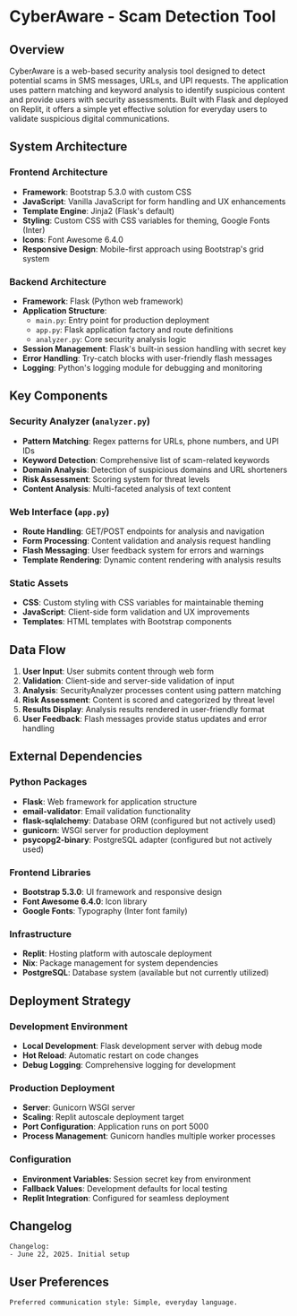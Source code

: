 # CyberAware - Scam Detection Tool

## Overview

CyberAware is a web-based security analysis tool designed to detect potential scams in SMS messages, URLs, and UPI requests. The application uses pattern matching and keyword analysis to identify suspicious content and provide users with security assessments. Built with Flask and deployed on Replit, it offers a simple yet effective solution for everyday users to validate suspicious digital communications.

## System Architecture

### Frontend Architecture
- **Framework**: Bootstrap 5.3.0 with custom CSS
- **JavaScript**: Vanilla JavaScript for form handling and UX enhancements
- **Template Engine**: Jinja2 (Flask's default)
- **Styling**: Custom CSS with CSS variables for theming, Google Fonts (Inter)
- **Icons**: Font Awesome 6.4.0
- **Responsive Design**: Mobile-first approach using Bootstrap's grid system

### Backend Architecture
- **Framework**: Flask (Python web framework)
- **Application Structure**: 
  - `main.py`: Entry point for production deployment
  - `app.py`: Flask application factory and route definitions
  - `analyzer.py`: Core security analysis logic
- **Session Management**: Flask's built-in session handling with secret key
- **Error Handling**: Try-catch blocks with user-friendly flash messages
- **Logging**: Python's logging module for debugging and monitoring

## Key Components

### Security Analyzer (`analyzer.py`)
- **Pattern Matching**: Regex patterns for URLs, phone numbers, and UPI IDs
- **Keyword Detection**: Comprehensive list of scam-related keywords
- **Domain Analysis**: Detection of suspicious domains and URL shorteners
- **Risk Assessment**: Scoring system for threat levels
- **Content Analysis**: Multi-faceted analysis of text content

### Web Interface (`app.py`)
- **Route Handling**: GET/POST endpoints for analysis and navigation
- **Form Processing**: Content validation and analysis request handling
- **Flash Messaging**: User feedback system for errors and warnings
- **Template Rendering**: Dynamic content rendering with analysis results

### Static Assets
- **CSS**: Custom styling with CSS variables for maintainable theming
- **JavaScript**: Client-side form validation and UX improvements
- **Templates**: HTML templates with Bootstrap components

## Data Flow

1. **User Input**: User submits content through web form
2. **Validation**: Client-side and server-side validation of input
3. **Analysis**: SecurityAnalyzer processes content using pattern matching
4. **Risk Assessment**: Content is scored and categorized by threat level
5. **Results Display**: Analysis results rendered in user-friendly format
6. **User Feedback**: Flash messages provide status updates and error handling

## External Dependencies

### Python Packages
- **Flask**: Web framework for application structure
- **email-validator**: Email validation functionality
- **flask-sqlalchemy**: Database ORM (configured but not actively used)
- **gunicorn**: WSGI server for production deployment
- **psycopg2-binary**: PostgreSQL adapter (configured but not actively used)

### Frontend Libraries
- **Bootstrap 5.3.0**: UI framework and responsive design
- **Font Awesome 6.4.0**: Icon library
- **Google Fonts**: Typography (Inter font family)

### Infrastructure
- **Replit**: Hosting platform with autoscale deployment
- **Nix**: Package management for system dependencies
- **PostgreSQL**: Database system (available but not currently utilized)

## Deployment Strategy

### Development Environment
- **Local Development**: Flask development server with debug mode
- **Hot Reload**: Automatic restart on code changes
- **Debug Logging**: Comprehensive logging for development

### Production Deployment
- **Server**: Gunicorn WSGI server
- **Scaling**: Replit autoscale deployment target
- **Port Configuration**: Application runs on port 5000
- **Process Management**: Gunicorn handles multiple worker processes

### Configuration
- **Environment Variables**: Session secret key from environment
- **Fallback Values**: Development defaults for local testing
- **Replit Integration**: Configured for seamless deployment

## Changelog

```
Changelog:
- June 22, 2025. Initial setup
```

## User Preferences

```
Preferred communication style: Simple, everyday language.
```